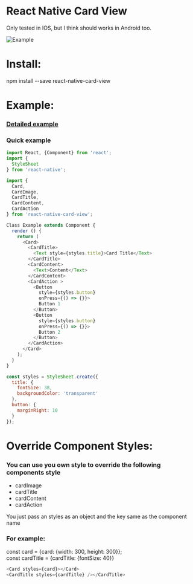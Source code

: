 # React Native Card View
Only tested in IOS, but I think should works in Android too.

![Example](https://www.dropbox.com/s/44aildn3lhq9rik/react-native-card-view.gif?dl=1)

# Install:
npm install --save react-native-card-view


# Example:
### <a href="https://github.com/jacklam718/react-native-card-view/blob/master/example/CardExample.js" target="_blank">Detailed example</a>

### Quick example
```javascript
import React, {Component} from 'react';
import {
  StyleSheet
} from 'react-native';

import {
  Card,
  CardImage,
  CardTitle,
  CardContent,
  CardAction
} from 'react-native-card-view';

Class Example extends Component {
  render () {
    return (
      <Card>
        <CardTitle>
          <Text style={styles.title}>Card Title</Text>
        </CardTitle>
        <CardContent>
          <Text>Content</Text>
        </CardContent>
        <CardAction >
          <Button
            style={styles.button}
            onPress={() => {}}>
            Button 1
          </Button>
          <Button
            style={styles.button}
            onPress={() => {}}>
            Button 2
          </Button>
        </CardAction>
      </Card>
    );
  }
}

const styles = StyleSheet.create({
  title: {
    fontSize: 38,
    backgroundColor: 'transparent'
  },
  button: {
    marginRight: 10
  }
});
```

# Override Component Styles:
### You can use you own style to override the following components style

- cardImage
- cardTitle
- cardContent
- cardAction

You just pass an styles as an object and the key same as the component name

### For example:
const card      = {card: {width: 300, height: 300}};<br>
const cardTitle = {cardTitle: {fontSize: 40}}

```javascript
<Card styles={card}></Card>
<CardTitle styles={cardTitle} /></CardTitle>
```
